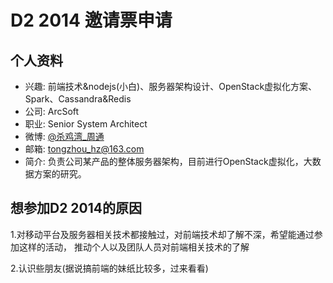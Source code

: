 # D2 2014 邀请票申请

## 个人资料

- 兴趣: 前端技术&nodejs(小白)、服务器架构设计、OpenStack虚拟化方案、Spark、Cassandra&Redis
- 公司: ArcSoft
- 职业: Senior System Architect
- 微博: [@杀鸡湾_周通](http://weibo.com/u/1805610012)
- 邮箱: tongzhou_hz@163.com
- 简介: 负责公司某产品的整体服务器架构，目前进行OpenStack虚拟化，大数据方案的研究。

## 想参加D2 2014的原因

1.对移动平台及服务器相关技术都接触过，对前端技术却了解不深，希望能通过参加这样的活动，
推动个人以及团队人员对前端相关技术的了解

2.认识些朋友(据说搞前端的妹纸比较多，过来看看)

